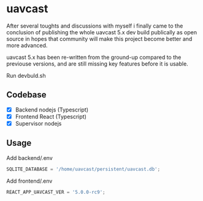 # uavcast

After several toughts and discussions with myself i finally came to the conclusion of publishing the whole uavcast 5.x dev build publically as open source in hopes that community will make this project become better and more advanced.

uavcast 5.x has been re-written from the ground-up compared to the previouse versions, and are still missing key features before it is usable.

Run devbuld.sh

## Codebase

- [x] Backend nodejs (Typescript)
- [x] Frontend React (Typescript)
- [x] Supervisor nodejs

## Usage

Add backend/.env

```js
SQLITE_DATABASE = '/home/uavcast/persistent/uavcast.db';
```

Add frontend/.env

```js
REACT_APP_UAVCAST_VER = '5.0.0-rc9';
```
